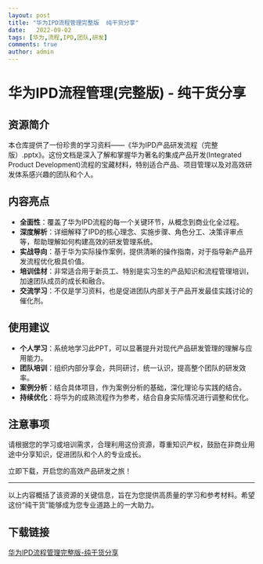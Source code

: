 ```yaml
---
layout: post
title: "华为IPD流程管理完整版  纯干货分享"
date:   2022-09-02
tags: [华为,流程,IPD,团队,研发]
comments: true
author: admin
---
```

# 华为IPD流程管理(完整版) - 纯干货分享

## 资源简介

本仓库提供了一份珍贵的学习资料——《华为IPD产品研发流程（完整版）.pptx》。这份文档是深入了解和掌握华为著名的集成产品开发(Integrated Product Development)流程的宝藏材料，特别适合产品、项目管理以及对高效研发体系感兴趣的团队和个人。

## 内容亮点

- **全面性**：覆盖了华为IPD流程的每一个关键环节，从概念到商业化全过程。
- **深度解析**：详细解释了IPD的核心理念、实施步骤、角色分工、决策评审点等，帮助理解如何构建高效的研发管理系统。
- **实战导向**：基于华为实际操作案例，提供清晰的操作指南，对于指导新产品开发流程优化极具价值。
- **培训佳材**：非常适合用于新员工、特别是实习生的产品知识和流程管理培训，加速团队成员的成长和融合。
- **交流学习**：不仅是学习资料，也是促进团队内部关于产品开发最佳实践讨论的催化剂。

## 使用建议

- **个人学习**：系统地学习此PPT，可以显著提升对现代产品研发管理的理解与应用能力。
- **团队培训**：组织内部分享会，共同研讨，统一认识，提高整个团队的研发效率。
- **案例分析**：结合具体项目，作为案例分析的基础，深化理论与实践的结合。
- **持续优化**：将华为的成熟流程作为参考，结合自身实际情况进行调整和优化。

## 注意事项

请根据您的学习或培训需求，合理利用这份资源，尊重知识产权，鼓励在非商业用途中分享知识，促进团队和个人的专业成长。

立即下载，开启您的高效产品研发之旅！

---

以上内容概括了该资源的关键信息，旨在为您提供高质量的学习和参考材料。希望这份“纯干货”能够成为您专业道路上的一大助力。

## 下载链接

[华为IPD流程管理完整版-纯干货分享](https://pan.quark.cn/s/97d9e6b09194)